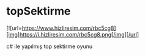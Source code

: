 # topSektirme

[![url=https://www.hizliresim.com/rbc5cg8][img]https://i.hizliresim.com/rbc5cg8.png[/img][/url]

c# ile yapılmış top sektirme oyunu
